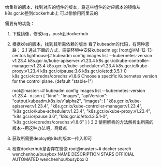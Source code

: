 给集群的版本，找到对应的组件的版本，将这些组件的对应版本的镜像从k8s.gcr.io整到dockerhub上
可以偷偷用阿里云的

需要有的功能：
1. 下载镜像，修改tag，push到dockerhub
2. 根据k8s的版本，找到其所需依赖的版本
   看了kubeadm的代码，有两种思路：
   2.1 通过下面的方式，需要环境中安装kubeadm
   eg: 
   [root@VM-12-13-centos lighthouse]# kubeadm config images list --kubernetes-version v1.23.4
    k8s.gcr.io/kube-apiserver:v1.23.4
    k8s.gcr.io/kube-controller-manager:v1.23.4
    k8s.gcr.io/kube-scheduler:v1.23.4
    k8s.gcr.io/kube-proxy:v1.23.4
    k8s.gcr.io/pause:3.6
    k8s.gcr.io/etcd:3.5.1-0
    k8s.gcr.io/coredns/coredns:v1.8.6
    Choose a specific Kubernetes version for the control plane. (default "stable-1")

    root@master:~# kubeadm config images list --kubernetes-version v1.23.4 -o json
    {
    "kind": "Images",
    "apiVersion": "output.kubeadm.k8s.io/v1alpha2",
    "images": [
        "k8s.gcr.io/kube-apiserver:v1.23.4",
        "k8s.gcr.io/kube-controller-manager:v1.23.4",
        "k8s.gcr.io/kube-scheduler:v1.23.4",
        "k8s.gcr.io/kube-proxy:v1.23.4",
        "k8s.gcr.io/pause:3.6",
        "k8s.gcr.io/etcd:3.5.1-0",
        "k8s.gcr.io/coredns/coredns:v1.8.6"
    ]
    }
    2.2 使用解析的方法解析出所需的版本--用这种办法吧，高级点
3. 获取所需要deploy的k8s的版本--传入即可
4. 检查dockerhub是否存在镜像
    root@master:~# docker search wenchenhou/busybox
    NAME                 DESCRIPTION   STARS     OFFICIAL   AUTOMATED
    wenchenhou/busybox                 0                    
